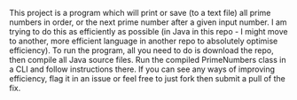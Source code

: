 This project is a program which will print or save (to a text file) all prime numbers in order, or the next prime number after a given input number.
I am trying to do this as efficiently as possible (in Java in this repo - I might move to another, more efficient language in another repo to absolutely optimise efficiency).
To run the program, all you need to do is download the repo, then compile all Java source files. Run the compiled PrimeNumbers class in a CLI and follow instructions there.
If you can see any ways of improving efficiency, flag it in an issue or feel free to just fork then submit a pull of the fix.
